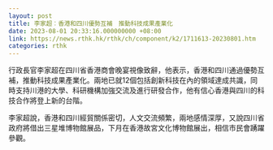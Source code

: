 ```yaml
---
layout: post
title: 李家超︰香港和四川優勢互補　推動科技成果產業化
date: 2023-08-01 20:33:16.000000000 +08:00
link: https://news.rthk.hk/rthk/ch/component/k2/1711613-20230801.htm
categories: rthk
---
```


行政長官李家超在四川省香港商會晚宴視像致辭，他表示，香港和四川通過優勢互補，推動科技成果產業化。兩地已就12個包括創新科技在內的領域達成共識，同時支持川港的大學、科研機構加強交流及進行研發合作，他有信心香港與四川的科技合作將登上新的台階。

李家超說，香港和四川經貿關係密切，人文交流頻繁，兩地感情深厚，又說四川省政府將借出三星堆博物館展品，下月在香港故宮文化博物館展出，相信市民會踴躍參觀。
